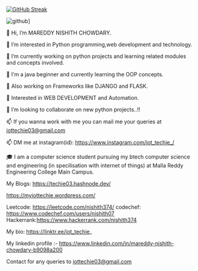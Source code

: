 [![GitHub Streak](https://streak-stats.demolab.com/?user=Techie03&theme=highcontrast)](https://git.io/streak-stats)

![github](https://www.github.com/Techie03&logo=GitHub&logoColor=white)]


👋 Hi, I’m MAREDDY NISHITH CHOWDARY.

👀 I’m interested in Python programming,web development and technology.

🌱 I’m currently working on python projects and learning related modules and concepts involved.

🌱 I'm a java beginner and currently learning the OOP concepts.

🌱 Also working on Frameworks like DJANGO and FLASK.

🌱 Interested in WEB DEVELOPMENT and Automation.

💞️ I’m looking to collaborate on new python projects..!!

📫 If you wanna work with me you can mail me your queries at iottechie03@gmail.com

📫 DM me at instagram(id): https://www.instagram.com/iot_techie_/

🎓 I am a computer science student pursuing my btech computer science and engineering (in specilisation with internet of things) at Malla Reddy Engineering College Main Campus.

My Blogs:
https://techie03.hashnode.dev/

https://myiottechie.wordpress.com/

Leetcode: https://leetcode.com/nishith374/
codechef: https://www.codechef.com/users/nishith07
Hackerrank:https://www.hackerrank.com/nishith374


My bio: https://linktr.ee/iot_techie_

My linkedin profile :- https://www.linkedin.com/in/mareddy-nishith-chowdary-b9098a200



Contact for any queries to iottechie03@gmail.com 
